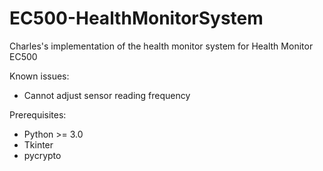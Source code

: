 # EC500-HealthMonitorSystem
Charles's implementation of the health monitor system for Health Monitor EC500

Known issues:
   - Cannot adjust sensor reading frequency

Prerequisites:
   - Python >= 3.0
   - Tkinter
   - pycrypto
